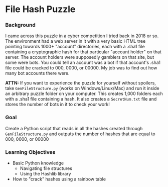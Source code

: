 # File Hash Puzzle

### Background

I came across this puzzle in a cyber competition I tried back in 2018 or so. The environment had a web server in it with a very basic HTML tree pointing towards 1000+ "account" directories, each with a .sha1 file containing a cryptographic hash for that particular "account holder" on that server. The account holders were supposedly gamblers on that site, but some were bots. You could tell an account was a bot if that account's .sha1 file could be cracked to 000, 0000, or 00000. My job was to find out how many bot accounts there were.

__ATTN:__ If you want to experience the puzzle for yourself without spoilers, take `GenFileStructure.py` (works on Windows/Linux/Mac) and run it inside an arbitrary puzzle folder on your computer. This creates 1,000 folders each with a .sha1 file containing a hash. It also creates a `SecretNum.txt` file and stores the number of bots in it to check your work!

### Goal

Create a Python script that reads in all the hashes created through `GenFileStructure.py` and outputs the number of hashes that are equal to 000, 0000, or 00000

### Learning Objectives

- Basic Python knowledge
  - Navigating file structures
  - Using the Hashlib library
- How to "crack" hashes using a rainbow table